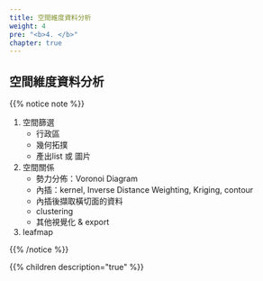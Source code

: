 ```yaml
---
title: 空間維度資料分析
weight: 4
pre: "<b>4. </b>"
chapter: true
---
```


## 空間維度資料分析

{{% notice note %}}

1. 空間篩選
    - 行政區
    - 幾何拓撲
    - 產出list 或 圖片
2. 空間關係
    - 勢力分佈：Voronoi Diagram
    - 內插：kernel, Inverse Distance Weighting, Kriging, contour
    - 內插後擷取橫切面的資料
    - clustering
    - 其他視覺化 & export
3. leafmap

{{% /notice %}}

{{% children description="true" %}}
